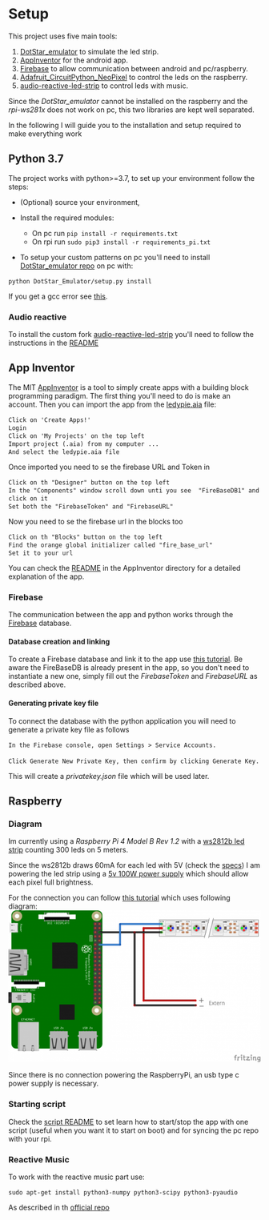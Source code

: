 # Setup
This project uses five main tools:
1. [DotStar_emulator](https://github.com/chrisrossx/DotStar_Emulator) to simulate the led strip.
2. [AppInventor](http://appinventor.mit.edu/) for the android app.
3. [Firebase](https://console.firebase.google.com/) to allow communication between android and pc/raspberry.
4. [Adafruit_CircuitPython_NeoPixel](https://github.com/adafruit/Adafruit_CircuitPython_NeoPixel) to control the leds on the raspberry.
5. [audio-reactive-led-strip](https://github.com/scottlawsonbc/audio-reactive-led-strip) to control leds with music.

Since the _DotStar_emulator_ cannot be installed on the raspberry and the _rpi-ws281x_ does not work on pc, this two libraries are kept well separated.

In the following I will guide you to the installation and setup required to make everything work

## Python 3.7
The project works with python>=3.7, to set up your environment follow the steps:
- (Optional) source your environment, 
- Install the required modules:
    - On pc run `pip install -r requirements.txt `
    - On rpi run `sudo pip3 install -r requirements_pi.txt `

- To setup your custom patterns on pc you'll need to install [DotStar_emulator repo](https://github.com/nicofirst/DotStar_Emulator) on pc with:
```
python DotStar_Emulator/setup.py install
```
If you get a gcc error see [this](https://stackoverflow.com/questions/20023131/cannot-install-pyaudio-gcc-error).

### Audio reactive
To install the custom fork [audio-reactive-led-strip](https://github.com/nicofirst1/audio-reactive-led-strip) you'll need to 
follow the instructions in the [README](../audio-reactive-led-strip/README.md)
                       

## App Inventor
The MIT [AppInventor](http://appinventor.mit.edu/) is a tool to simply create apps with a building block programming paradigm. 
The first thing you'll need to do is make an account.
Then you can import the app from the [ledypie.aia](../AppInventor/ledypie.aia) file:
```
Click on 'Create Apps!'
Login
Click on 'My Projects' on the top left 
Import project (.aia) from my computer ...
And select the ledypie.aia file
```
Once imported you need to se the firebase URL and Token in 

```
Click on th "Designer" button on the top left
In the "Components" window scroll down unti you see  "FireBaseDB1" and click on it
Set both the "FirebaseToken" and "FirebaseURL"
```
Now you need to se the firebase url in the blocks too
```
Click on th "Blocks" button on the top left
Find the orange global initializer called "fire_base_url"
Set it to your url
```

You can check the [README](../AppInventor/README.md) in the AppInventor directory for a detailed explanation of the app.

### Firebase
The communication between the app and python works through the [Firebase](https://console.firebase.google.com/) database.

#### Database creation and linking 
To create a Firebase database and link it to the app use [this tutorial](https://rominirani.com/tutorial-mit-app-inventor-firebase-4be95051c325).
Be aware the FireBaseDB is already present in the app, so you don't need to instantiate a new one, simply fill out the _FirebaseToken_ and _FirebaseURL_ as described above.
#### Generating private key file
To connect the database with the python application you will need to generate a private key file as follows
```
In the Firebase console, open Settings > Service Accounts.

Click Generate New Private Key, then confirm by clicking Generate Key.
```
This will create a _privatekey.json_ file which will be used later.

## Raspberry 

### Diagram
Im currently using a _Raspberry Pi 4 Model B Rev 1.2_ with a [ws2812b led strip](https://www.amazon.com/CHINLY-Individually-Addressable-Waterproof-waterproof/dp/B01LSF4Q0A/ref=sr_1_7?dchild=1&keywords=ws2812b&qid=1593792574&sr=8-7) counting 300 leds on 5 meters.

Since the ws2812b draws 60mA for each led with 5V (check the [specs](https://cdn-shop.adafruit.com/datasheets/WS2812B.pdf)) I am powering the led strip using a [5v 100W power supply](https://www.amazon.com/BTF-LIGHTING-Aluminum-WS2812B-LED8806-Modules/dp/B01D8FLWGE/ref=sr_1_13?dchild=1&keywords=5v+20A+power+supply&qid=1593792785&sr=8-13) which should allow each pixel full brightness.

For the connection you can follow [this tutorial](https://tutorials-raspberrypi.com/connect-control-raspberry-pi-ws2812-rgb-led-strips/)  which uses following diagram:
![diagram](../Resources/diagram.png)

Since there is no connection powering the RaspberryPi, an usb type c power supply is necessary.

### Starting script
Check the [script README](../scripts/README.md) to set learn how to start/stop the app with one script (useful when you want it to start on boot) and for syncing the pc repo with your rpi.

### Reactive Music
To work with the reactive music part use:
```shell script
sudo apt-get install python3-numpy python3-scipy python3-pyaudio
``` 
 
 As described in th [official repo](https://github.com/nicofirst1/audio-reactive-led-strip#installation-for-raspberry-pi)
